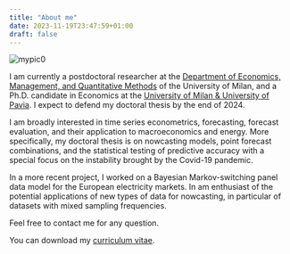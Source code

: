 ```yaml
---
title: "About me"
date: 2023-11-19T23:47:59+01:00
draft: false
---
```


![mypic0](images/land.jpg " ")

I am currently a postdoctoral researcher at the [Department of Economics, Management, and Quantitative Methods](https://demm.unimi.it/it) of the University of Milan, and a Ph.D. candidate in Economics at the [University of Milan & University of Pavia](https://www.phdeconomics.unimi.it/). I expect to defend my doctoral thesis by the end of 2024.

I am broadly interested in time series econometrics, forecasting, forecast evaluation, and their application to macroeconomics and energy. More specifically, my doctoral thesis is on nowcasting models, point forecast combinations, and the statistical testing of predictive accuracy with a special focus on the instability brought by the Covid-19 pandemic. 

In a more recent project, I worked on a Bayesian Markov-switching panel data model for the European electricity markets. In am enthusiast of the potential applications of new types of data for nowcasting, in particular of datasets with mixed sampling frequencies.

Feel free to contact me for any question.

You can download my [curriculum vitae](/AndreaViselli_CV_Updated_301024.pdf).